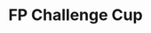 ---
layout: seasons
slug: fpcc-2020
title: FP Challenge Cup
permalink: '/:categories/:title'
category: f12019-fpcc
menu_title: FP Standings
menu_icon: /assets/site-img/fpcc-32.png
menu_hide: false
---
